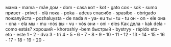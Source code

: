 мама - mama - mãe
дом - dom - casa
кот - kot - gato
сок - sok - sumo
привет - privet - olá
пока - poka - adeus
спасибо - spasibo - obrigado
пожалуйста - pozhaluysta - de nada
я - ya- eu
ты - tu - tu
он - on - ele
она - ona - ela
мы - mu -nós
вы - vu - vós
они - oni - eles
Как дела - kak dela - como estás?
хороший - khoroshiy -bem
быстрый - bystryy - rápido
eto- eto - este
1 - 
2 - dva
3 - tri
4 -
5 -
6 -
7 -
8 -
9 -
10 -
11 -
12 -
13 -
14 -
15 -
16 -
17 -
18 -
19 -
20 -